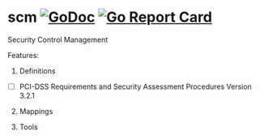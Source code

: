 # scm [![GoDoc](https://godoc.org/github.com/purpeltim/scm?status.png)](https://godoc.org/github.com/purpeltim/scm) [![Go Report Card](https://goreportcard.com/badge/github.com/purpeltim/scm)](https://goreportcard.com/report/github.com/purpeltim/scm) 
Security Control Management

Features:

1. Definitions

- [ ] PCI-DSS Requirements and Security Assessment Procedures Version 3.2.1

2. Mappings

3. Tools
